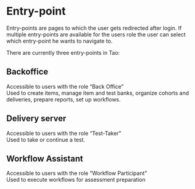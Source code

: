 <!--
parent:
    title: Documentation_for_core_components
author:
    - 'Joel Bout'
created_at: '2014-05-27 12:17:39'
updated_at: '2014-05-27 12:17:39'
tags:
    - 'Documentation for core components'
-->

Entry-point
===========

Entry-points are pages to which the user gets redirected after login. If multiple entry-points are available for the users role the user can select which entry-point he wants to navigate to.

There are currently three entry-points in Tao:

Backoffice
----------

Accessible to users with the role “Back Office”\
Used to create items, manage item and test banks, organize cohorts and deliveries, prepare reports, set up workflows.

Delivery server
---------------

Accessible to users with the role “Test-Taker”\
Used to take or continue a test.

Workflow Assistant
------------------

Accessible to users with the role “Workflow Participant”\
Used to execute workflows for assessment preparation

